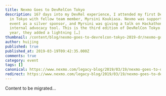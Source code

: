 ```yaml
---
title: Nexmo Goes to DevRelCon Tokyo
description: 167 days into my DevRel experience, I attended my first DevRelCon
  in Tokyo with fellow team member, Myrsini Koukiasa. Nexmo was supporting the
  event as a silver sponsor, and Myrsini was giving a talk on Hackathons as an
  internal advocacy tool. This is the third edition of DevRelCon Tokyo. This
  year, they added a lightning […]
thumbnail: /content/blog/nexmo-goes-to-devrelcon-tokyo-2019-dr/nexmo-goes-to-devrelcon-tyo.jpg
author: huijing
published: true
published_at: 2019-03-19T09:42:35.000Z
comments: true
category: event
tags: []
canonical: https://www.nexmo.com/legacy-blog/2019/03/19/nexmo-goes-to-devrelcon-tokyo-2019-dr
redirect: https://www.nexmo.com/legacy-blog/2019/03/19/nexmo-goes-to-devrelcon-tokyo-2019-dr
---
```


Content to be migrated...
